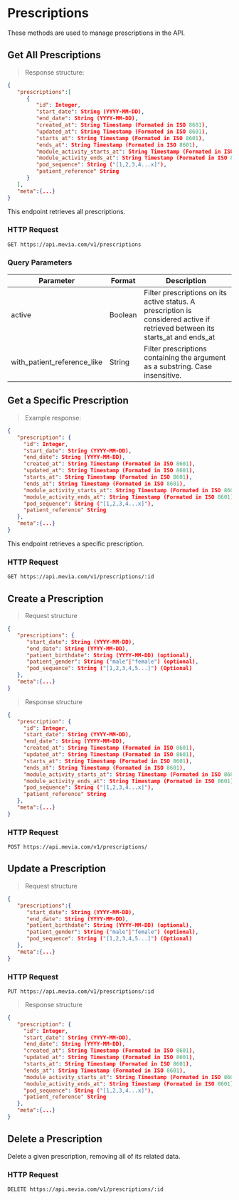 # Prescriptions
These methods are used to manage prescriptions in the API.

## Get All Prescriptions

> Response structure:

```json
{
   "prescriptions":[
      {
         "id": Integer,
         "start_date": String (YYYY-MM-DD),
         "end_date": String (YYYY-MM-DD),
         "created_at": String Timestamp (Formated in ISO 8601),
         "updated_at": String Timestamp (Formated in ISO 8601),
         "starts_at": String Timestamp (Formated in ISO 8601),
         "ends_at": String Timestamp (Formated in ISO 8601),
         "module_activity_starts_at": String Timestamp (Formated in ISO 8601),
         "module_activity_ends_at": String Timestamp (Formated in ISO 8601),
         "pod_sequence": String ("[1,2,3,4...x]"),
         "patient_reference" String
      }
   ],
   "meta":{...}
}
```

This endpoint retrieves all prescriptions.

### HTTP Request

`GET https://api.mevia.com/v1/prescriptions`

### Query Parameters

Parameter | Format  | Description
--------- | ------- | -----------
active    | Boolean | Filter prescriptions on its active status. A prescription is considered active if retrieved between its starts_at and ends_at
with_patient_reference_like | String | Filter prescriptions containing the argument as a substring. Case insensitive.

## Get a Specific Prescription

> Example response:

```json
{
   "prescription": {
     "id": Integer,
     "start_date": String (YYYY-MM-DD),
     "end_date": String (YYYY-MM-DD),
     "created_at": String Timestamp (Formated in ISO 8601),
     "updated_at": String Timestamp (Formated in ISO 8601),
     "starts_at": String Timestamp (Formated in ISO 8601),
     "ends_at": String Timestamp (Formated in ISO 8601),
     "module_activity_starts_at": String Timestamp (Formated in ISO 8601),
     "module_activity_ends_at": String Timestamp (Formated in ISO 8601),
     "pod_sequence": String ("[1,2,3,4...x]"),
     "patient_reference" String
   },
   "meta":{...}
}
```

This endpoint retrieves a specific prescription.

### HTTP Request

`GET https://api.mevia.com/v1/prescriptions/:id`

## Create a Prescription

> Request structure

```json
{
   "prescriptions": {
      "start_date": String (YYYY-MM-DD),
      "end_date": String (YYYY-MM-DD),
      "patient_birthdate": String (YYYY-MM-DD) (optional),
      "patient_gender": String ("male"|"female") (optional),
      "pod_sequence": String ("[1,2,3,4,5...]") (Optional)
   },
   "meta":{...}
}
```

> Response structure

```json
{
   "prescription": {
     "id": Integer,
     "start_date": String (YYYY-MM-DD),
     "end_date": String (YYYY-MM-DD),
     "created_at": String Timestamp (Formated in ISO 8601),
     "updated_at": String Timestamp (Formated in ISO 8601),
     "starts_at": String Timestamp (Formated in ISO 8601),
     "ends_at": String Timestamp (Formated in ISO 8601),
     "module_activity_starts_at": String Timestamp (Formated in ISO 8601),
     "module_activity_ends_at": String Timestamp (Formated in ISO 8601),
     "pod_sequence": String ("[1,2,3,4...x]"),
     "patient_reference" String
   },
   "meta":{...}
}
```

### HTTP Request

`POST https://api.mevia.com/v1/prescriptions/`

## Update a Prescription

> Request structure

```json
{
   "prescriptions":{
      "start_date": String (YYYY-MM-DD),
      "end_date": String (YYYY-MM-DD),
      "patient_birthdate": String (YYYY-MM-DD) (optional),
      "patient_gender": String ("male"|"female") (optional),
      "pod_sequence": String ("[1,2,3,4,5...]") (Optional)
   },
   "meta":{...}
}
```

### HTTP Request

`PUT https://api.mevia.com/v1/prescriptions/:id`

> Response structure

```json
{
   "prescription": {
     "id": Integer,
     "start_date": String (YYYY-MM-DD),
     "end_date": String (YYYY-MM-DD),
     "created_at": String Timestamp (Formated in ISO 8601),
     "updated_at": String Timestamp (Formated in ISO 8601),
     "starts_at": String Timestamp (Formated in ISO 8601),
     "ends_at": String Timestamp (Formated in ISO 8601),
     "module_activity_starts_at": String Timestamp (Formated in ISO 8601),
     "module_activity_ends_at": String Timestamp (Formated in ISO 8601),
     "pod_sequence": String ("[1,2,3,4...x]"),
     "patient_reference" String
   },
   "meta":{...}
}
```

## Delete a Prescription

Delete a given prescription, removing all of its related data.

### HTTP Request

`DELETE https://api.mevia.com/v1/prescriptions/:id`
